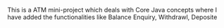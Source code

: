 This is a ATM mini-project which deals with Core Java concepts where I have added the functionalities like 
Balance Enquiry,
Withdrawl,
Deposite
